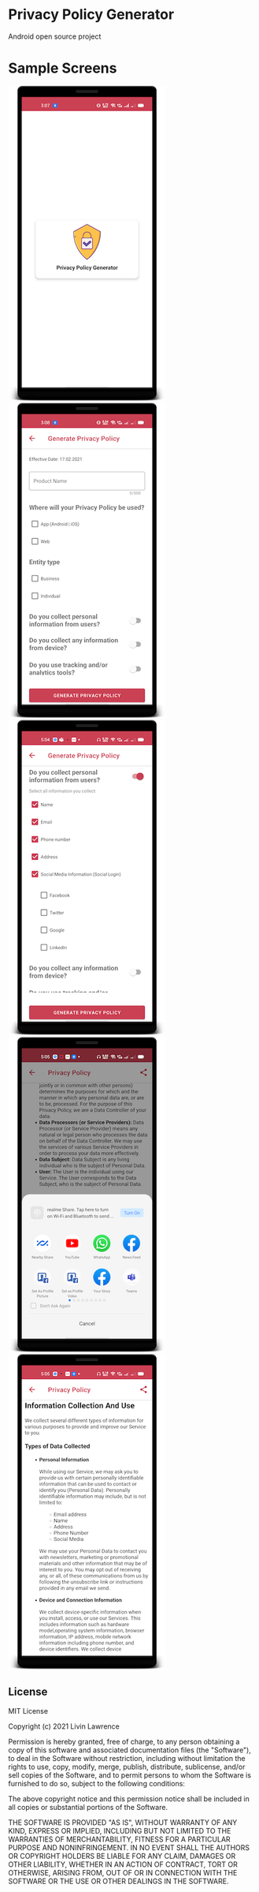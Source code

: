 # Privacy Policy Generator
Android open source project

# Sample Screens

![image](https://github.com/Livinlawrence/Privacy-Policy-Generator-Android-Library/blob/main/screenshots/1.png)
![image](https://github.com/Livinlawrence/Privacy-Policy-Generator-Android-Library/blob/main/screenshots/2.png)
![image](https://github.com/Livinlawrence/Privacy-Policy-Generator-Android-Library/blob/main/screenshots/4.png)
![image](https://github.com/Livinlawrence/Privacy-Policy-Generator-Android-Library/blob/main/screenshots/5.png)
![image](https://github.com/Livinlawrence/Privacy-Policy-Generator-Android-Library/blob/main/screenshots/6.png)





License
-------

   MIT License

Copyright (c) 2021 Livin Lawrence

Permission is hereby granted, free of charge, to any person obtaining a copy
of this software and associated documentation files (the "Software"), to deal
in the Software without restriction, including without limitation the rights
to use, copy, modify, merge, publish, distribute, sublicense, and/or sell
copies of the Software, and to permit persons to whom the Software is
furnished to do so, subject to the following conditions:

The above copyright notice and this permission notice shall be included in all
copies or substantial portions of the Software.

THE SOFTWARE IS PROVIDED "AS IS", WITHOUT WARRANTY OF ANY KIND, EXPRESS OR
IMPLIED, INCLUDING BUT NOT LIMITED TO THE WARRANTIES OF MERCHANTABILITY,
FITNESS FOR A PARTICULAR PURPOSE AND NONINFRINGEMENT. IN NO EVENT SHALL THE
AUTHORS OR COPYRIGHT HOLDERS BE LIABLE FOR ANY CLAIM, DAMAGES OR OTHER
LIABILITY, WHETHER IN AN ACTION OF CONTRACT, TORT OR OTHERWISE, ARISING FROM,
OUT OF OR IN CONNECTION WITH THE SOFTWARE OR THE USE OR OTHER DEALINGS IN THE
SOFTWARE.
